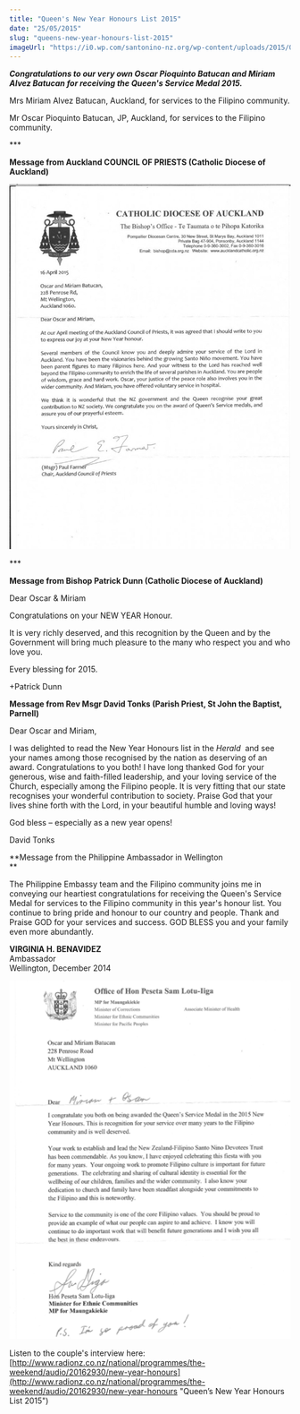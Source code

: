 ```yaml
---
title: "Queen's New Year Honours List 2015"
date: "25/05/2015"
slug: "queens-new-year-honours-list-2015"
imageUrl: "https://i0.wp.com/santonino-nz.org/wp-content/uploads/2015/02/MESSAGE-FROM-COUNCIL-OF-PRIEST-CATHOLIC-DIOCESE-OF-AUCKLAND-791x1024.jpg?resize=779%2C1008"
---
```


_**Congratulations to our very own Oscar Pioquinto Batucan and Miriam Alvez Batucan for receiving the Queen's Service Medal 2015.**_

Mrs Miriam Alvez Batucan, Auckland, for services to the Filipino community.

Mr Oscar Pioquinto Batucan, JP, Auckland, for services to the Filipino community.

\*\*\*

**Message from Auckland COUNCIL OF PRIESTS (Catholic Diocese of Auckland)**

[![MESSAGE FROM COUNCIL OF PRIEST, CATHOLIC DIOCESE OF AUCKLAND](assets\images\MESSAGE-FROM-COUNCIL-OF-PRIEST-CATHOLIC-DIOCESE-OF-AUCKLAND-791x1024.jpg)](https://i0.wp.com/santonino-nz.org/wp-content/uploads/2015/02/MESSAGE-FROM-COUNCIL-OF-PRIEST-CATHOLIC-DIOCESE-OF-AUCKLAND.jpg)

\*\*\*

**Message from Bishop Patrick Dunn (Catholic Diocese of Auckland)**

Dear Oscar & Miriam

Congratulations on your NEW YEAR Honour.

It is very richly deserved, and this recognition by the Queen and by the Government will bring much pleasure to the many who respect you and who love you.

Every blessing for 2015.

+Patrick Dunn

**Message from Rev Msgr David Tonks (Parish Priest, St John the Baptist, Parnell)**

Dear Oscar and Miriam,

I was delighted to read the New Year Honours list in the _Herald_  and see your names among those recognised by the nation as deserving of an award. Congratulations to you both! I have long thanked God for your generous, wise and faith-filled leadership, and your loving service of the Church, especially among the Filipino people. It is very fitting that our state recognises your wonderful contribution to society. Praise God that your lives shine forth with the Lord, in your beautiful humble and loving ways!

God bless – especially as a new year opens!

David Tonks

**Message from the Philippine Ambassador in Wellington  
**

The Philippine Embassy team and the Filipino community joins me in conveying our heartiest congratulations for receiving the Queen's Service Medal for services to the Filipino community in this year's honour list. You continue to bring pride and honour to our country and people. Thank and Praise GOD for your services and success. GOD BLESS you and your family even more abundantly.

**VIRGINIA H. BENAVIDEZ**  
Ambassador  
Wellington, December 2014

[![Screen Shot 2015-02-08 at 4.09.18 pm](assets\images\Screen-Shot-2015-02-08-at-4.09.18-pm.png)](https://i0.wp.com/santonino-nz.org/wp-content/uploads/2015/02/Screen-Shot-2015-02-08-at-4.09.18-pm.png)

Listen to the couple's interview here:  
[http://www.radionz.co.nz/national/programmes/the-weekend/audio/20162930/new-year-honours](http://www.radionz.co.nz/national/programmes/the-weekend/audio/20162930/new-year-honours "Queen’s New Year Honours List 2015")